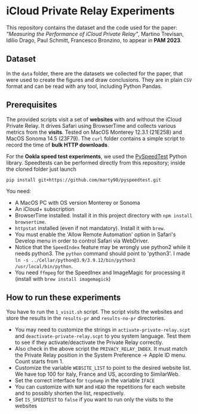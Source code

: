 # iCloud Private Relay Experiments

This repository contains the dataset and the code used for the paper: _"Measuring the Performance of iCloud Private Relay"_, Martino Trevisan, Idilio Drago, Paul Schmitt, Francesco Bronzino, to appear in **PAM 2023**.

## Dataset

In the `data` folder, there are the datasets we collected for the paper, that were used to create the figures and draw conclusions. They are in plain `CSV` format and can be read with any tool, including Python Pandas.

## Prerequisites

The provided scripts visit a set of **websites** with and without the iCloud Private Relay. It drives Safari using BrowserTime and collects various metrics from the **visits**. Tested on MacOS Monterey 12.3.1 (21E258) and MacOS Sonoma 14.5 (23F79). The `curl` folder contains a simple script to record the time of **bulk HTTP downloads**.

For the **Ookla speed test experiments**, we used the [PySpeedTest](https://github.com/marty90/pyspeedtest) Python library. Speedtests can be performed directly from this repository; inside the cloned folder just launch

```
pip install git+https://github.com/marty90/pyspeedtest.git
```

You need:

- A MacOS PC with OS version Monterey or Sonoma
- An iCloud+ subscription
- BrowserTime installed. Install it in this project directory with `npm install browsertime`.
- `httpstat` installed (even if not mandatory). Install it with `brew`.
- You must enable the 'Allow Remote Automation' option in Safari's Develop menu in order to control Safari via WebDriver.
- Notice that the `SpeedIndex` feature may be wrongly use python2 while it needs python3. The `python` command should point to 'python3'. I made `ln -s ../Cellar/python@3.9/3.9.12/bin/python3 /usr/local/bin/python`.
- You need `ffmpeg` for the SpeedInex and ImageMagic for processing it (install with `brew install imagemagick`)

## How to run these experiments

You have to run the `1_visit.sh` script. The script visits the websites and store the results in the `results-pr` and `results-no-pr` directories.

- You may need to customize the strings in `activate-private-relay.scpt` and `deactivate-private-relay.scpt` to you system language. Test them to see if they activate/deactivate the Private Relay correctly.
- Also check in the above script the `PRIVACY_RELAY_INDEX`. It must match the Private Relay position in the System Preference -> Apple ID menu. Count starts from 1.
- Customize the variable `WEBSITE_LIST` to point to the desired website list. We have top 100 for Italy, France and US, according to SimilarWeb.
- Set the correct interface for `tcpdump` in the variable `IFACE`
- You can customize with `NUM` and `HEAD` the repetitions for each website and to possibly shorten the list, respectively.
- Set `IS_SPEEDTEST` to `false` if you want to run only the visits to the websites
